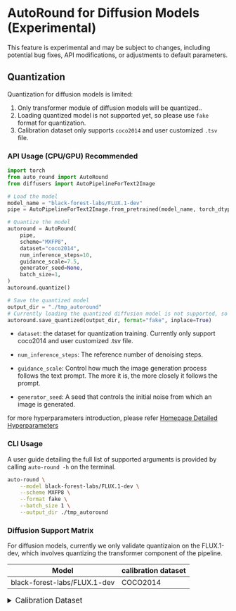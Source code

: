 # AutoRound for Diffusion Models (Experimental)

This feature is experimental and may be subject to changes, including potential bug fixes, API modifications, or adjustments to default parameters.

## Quantization

Quantization for diffusion models is limited:

1. Only transformer module of diffusion models will be quantized..
2. Loading quantized model is not supported yet, so please use `fake` format for quantization.
3. Calibration dataset only supports `coco2014` and user customized `.tsv` file.


### API Usage (CPU/GPU) Recommended


```python
import torch
from auto_round import AutoRound
from diffusers import AutoPipelineForText2Image

# Load the model
model_name = "black-forest-labs/FLUX.1-dev"
pipe = AutoPipelineForText2Image.from_pretrained(model_name, torch_dtype=torch.bfloat16)

# Quantize the model
autoround = AutoRound(
    pipe,
    scheme="MXFP8",
    dataset="coco2014",
    num_inference_steps=10,
    guidance_scale=7.5,
    generator_seed=None,
    batch_size=1,
)
autoround.quantize()

# Save the quantized model
output_dir = "./tmp_autoround"
# Currently loading the quantized diffusion model is not supported, so use fake format
autoround.save_quantized(output_dir, format="fake", inplace=True)
```

- `dataset`: the dataset for quantization training. Currently only support coco2014 and user customized .tsv file.

- `num_inference_steps`: The reference number of denoising steps.

- `guidance_scale`: Control how much the image generation process follows the text prompt. The more it is, the more closely it follows the prompt.

- `generator_seed`: A seed that controls the initial noise from which an image is generated.

for more hyperparameters introduction, please refer [Homepage Detailed Hyperparameters](../../README.md#api-usage-gaudi2cpugpu)

### CLI Usage

A user guide detailing the full list of supported arguments is provided by calling ```auto-round -h``` on the
terminal.

```bash
auto-round \
    --model black-forest-labs/FLUX.1-dev \
    --scheme MXFP8 \
    --format fake \
    --batch_size 1 \
    --output_dir ./tmp_autoround
```

### Diffusion Support Matrix

For diffusion models, currently we only validate quantizaion on the FLUX.1-dev, which involves quantizing the transformer component of the pipeline.

| Model     | calibration dataset |
|--------------|--------------|
| black-forest-labs/FLUX.1-dev | COCO2014      |



<details>
<summary style="font-size:17px;">Calibration Dataset</summary>

For diffusion models, we used [**coco2014**]("https://github.com/mlcommons/inference/raw/refs/heads/master/text_to_image/coco2014/captions/captions_source.tsv") calibration dataset as our default.

If users want to use their own dataset, please build the dataset file in ".tsv" format following below structure and use it through argument --dataset (tsv file):
```
id      caption
0       YOUR_PROMPT
1       YOUR_PROMPT
...     ...
```
- `id`: The id used to map generated images and prompts.
- `caption`: The text prompt used to generate the images.


</details>
